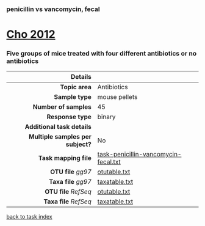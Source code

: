 ### penicillin vs vancomycin, fecal
# [Cho 2012]( ../docs/cho.html )
### Five groups of mice treated with four different antibiotics or no antibiotics

| Details                   |                                                           |
| ------------------------: |-----------------------------------------------------------|
| **Topic area**                | Antibiotics                                                |
| **Sample type**               | mouse pellets                                         |
| **Number of samples**         | 45                                         |
| **Response type**             | binary                                           |
| **Additional task details**              |                                   |
| **Multiple samples per subject?**     | No |
| **Task mapping file**         | [task-penicillin-vancomycin-fecal.txt](../datasets/cho/task-penicillin-vancomycin-fecal.txt)                                 |
| **OTU file** *gg97*           | [otutable.txt](../datasets/cho/gg/otutable.txt)                             |
| **Taxa file** *gg97*          | [taxatable.txt](../datasets/cho/gg/taxatable.txt)                          |
| **OTU file** *RefSeq*         | [otutable.txt](../datasets/cho/refseq/otutable.txt)                    |
| **Taxa file** *RefSeq*        | [taxatable.txt](../datasets/cho/refseq/taxatable.txt)                  |


[back to task index](../README.md)